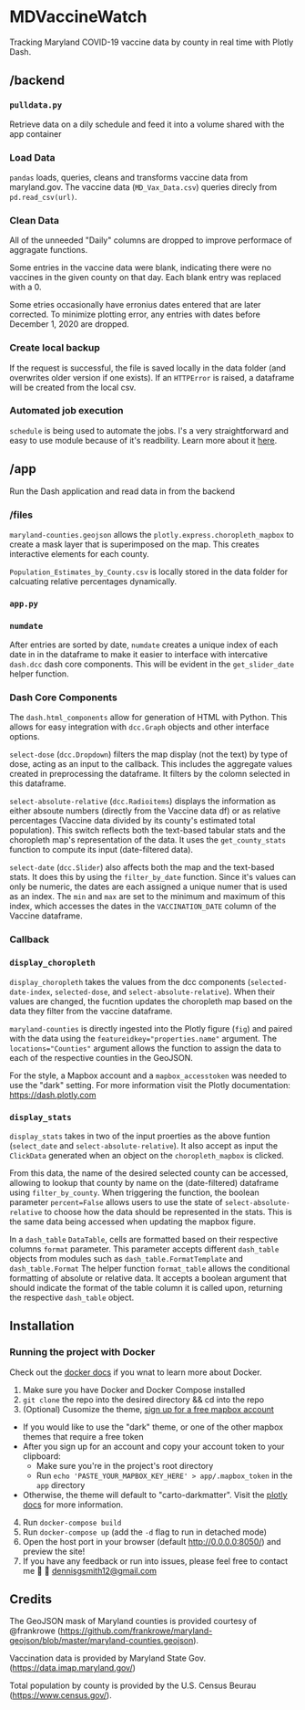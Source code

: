 # MDVaccineWatch
Tracking Maryland COVID-19 vaccine data by county in real time with Plotly Dash.


## /backend

### `pulldata.py`
Retrieve data on a dily schedule and feed it into a volume shared with the app container

### Load Data
`pandas` loads, queries, cleans and transforms vaccine data from maryland.gov. The vaccine data (`MD_Vax_Data.csv`) queries direcly from `pd.read_csv(url)`.

### Clean Data
All of the unneeded "Daily" columns are dropped to improve performace of aggragate functions.

Some entries in the vaccine data were blank, indicating there were no vaccines in the given county on that day. Each blank entry was replaced with a 0.

Some etries occasionally have erronius dates entered that are later corrected. To minimize plotting error, any entries with dates before December 1, 2020 are dropped.

### Create local backup
If the request is successful, the file is saved locally in the data folder (and overwrites older version if one exists). If an `HTTPError` is raised, a dataframe will be created from the local csv.

### Automated job execution
`schedule` is being used to automate the jobs. I's a very straightforward and easy to use module because of it's readbility. Learn more about it [here](https://schedule.readthedocs.io/en/stable/).

## /app
Run the Dash application and read data in from the backend

### /files
`maryland-counties.geojson` allows the `plotly.express.choropleth_mapbox` to create a mask layer that is superimposed on the map. This creates interactive elements for each county.

`Population_Estimates_by_County.csv` is locally stored in the data folder for calcuating relative percentages dynamically.

### `app.py`
### `numdate`
After entries are sorted by date, `numdate` creates a unique index of each date in in the dataframe to make it easier to interface with intercative `dash.dcc` dash core components. This will be evident in the `get_slider_date` helper function.

### Dash Core Components
The `dash.html_components` allow for generation of HTML with Python. This allows for easy integration with `dcc.Graph` objects and other interface options.

`select-dose` (`dcc.Dropdown`) filters the map display (not the text) by type of dose, acting as an input to the callback. This includes the aggregate values created in preprocessing the dataframe. It filters by the colomn selected in this dataframe.

`select-absolute-relative` (`dcc.Radioitems`) displays the information as either absoute numbers (directly from the Vaccine data df) or as relative percentages (Vaccine data divided by its county's estimated total population). This switch reflects both the text-based tabular stats and the choropleth map's representation of the data. It uses the `get_county_stats` function to compute its input (date-filtered data).

`select-date` (`dcc.Slider`) also affects both the map and the text-based stats. It does this by using the `filter_by_date` function. Since it's values can only be numeric, the dates are each assigned a unique numer that is used as an index. The `min` and `max` are set to the minimum and maximum of this index, which accesses the dates in the `VACCINATION_DATE` column of the Vaccine dataframe.

### Callback
### `display_choropleth`
`display_choropleth` takes the values from the dcc components (`selected-date-index`, `selected-dose`, and `select-absolute-relative`). When their values are changed, the fucntion updates the choropleth map based on the data they filter from the vaccine dataframe.

`maryland-counties` is directly ingested into the Plotly figure (`fig`) and paired with the data using the `featureidkey="properties.name"` argument. The `locations="Counties"` argument allows the function to assign the data to each of the respective counties in the GeoJSON.

For the style, a Mapbox account and a `mapbox_accesstoken` was needed to use the "dark" setting. For more information visit the Plotly documentation: https://dash.plotly.com

### `display_stats`
`display_stats` takes in two of the input proerties as the above funtion (`select_date` and `select-absolute-relative`). It also accept as input the `ClickData` generated when an object on the `choropleth_mapbox` is clicked.

From this data, the name of the desired selected county can be accessed, allowing to lookup that county by name on the (date-filtered) dataframe using `filter_by_county`. When triggering the function, the boolean parameter `percent=False` allows users to use the state of `select-absolute-relative` to choose how the data should be represented in the stats. This is the same data being accessed when updating the mapbox figure.

In a `dash_table` `DataTable`, cells are formatted based on their respective columns `format` parameter. This parameter accepts different `dash_table` objects from modules such as `dash_table.FormatTemplate` and `dash_table.Format` The helper function `format_table` allows the conditional formatting of absolute or relative data. It accepts a boolean argument that should indicate the format of the table column it is called upon, returning the respective `dash_table` object.

## Installation
### Running the project with Docker

Check out the [docker docs](https://docs.docker.com/get-started/) if you wnat to learn more about Docker.

1. Make sure you have Docker and Docker Compose installed
2. `git clone` the repo into the desired directory && cd into the repo
3. (Optional) Cusomize the theme, [sign up for a free mapbox account](https://www.mapbox.com)
  - If you would like to use the "dark" theme, or one of the other mapbox themes that require a free token
  - After you sign up for an account and copy your account token to your clipboard:
    - Make sure you're in the project's root directory
    - Run `echo 'PASTE_YOUR_MAPBOX_KEY_HERE' > app/.mapbox_token` in the `app` directory
  - Otherwise, the theme will default to "carto-darkmatter". Visit the [plotly docs](https://plotly.github.io/plotly.py-docs/generated/plotly.express.choropleth_mapbox.html) for more information.
4. Run `docker-compose build`
5. Run `docker-compose up` (add the `-d` flag to run in detached mode)
6. Open the host port in your browser (default http://0.0.0.0:8050/) and preview the site!
7. If you have any feedback or run into issues, please feel free to contact me 🙂 📩  dennisgsmith12@gmail.com

## Credits
The GeoJSON mask of Maryland counties is provided courtesy of @frankrowe (https://github.com/frankrowe/maryland-geojson/blob/master/maryland-counties.geojson).

Vaccination data is provided by Maryland State Gov. (https://data.imap.maryland.gov/)

Total population by county is provided by the U.S. Census Beurau (https://www.census.gov/).